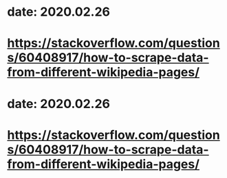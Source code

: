 # date: 2020.02.26
# https://stackoverflow.com/questions/60408917/how-to-scrape-data-from-different-wikipedia-pages/
# date: 2020.02.26
# https://stackoverflow.com/questions/60408917/how-to-scrape-data-from-different-wikipedia-pages/
